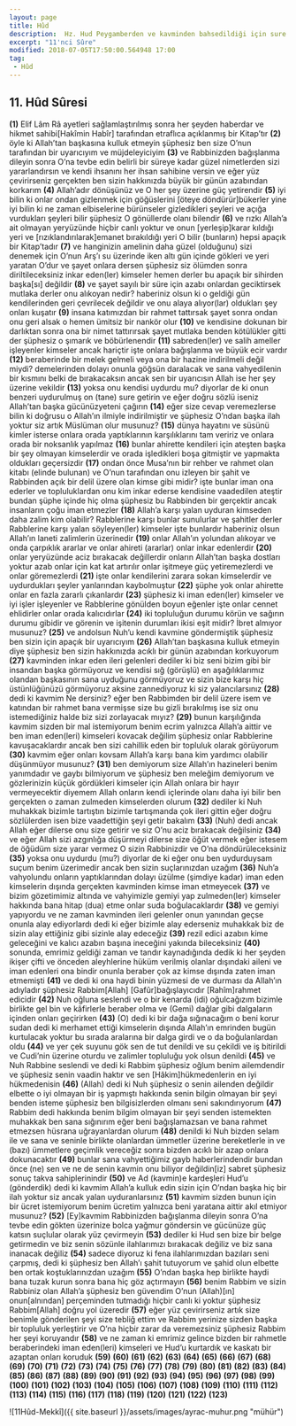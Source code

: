 ```yaml
---
layout: page
title: Hûd
description:  Hz. Hud Peygamberden ve kavminden bahsedildiği için sure bu adı almıştır.
excerpt: "11'nci Sûre"
modified: 2018-07-05T17:50:00.564948 17:00
tag: 
 - Hûd
---
```


## 11. Hûd Sûresi


**(1)** Elif Lâm Râ ayetleri sağlamlaştırılmış sonra her şeyden haberdar ve hikmet sahibi[Hakîmin Habîr] tarafından etraflıca açıklanmış bir Kitap’tır
**(2)** öyle ki Allah’tan başkasına kulluk etmeyin şüphesiz ben size O’nun tarafından bir uyarıcıyım ve müjdeleyiciyim
**(3)** ve Rabbinizden bağışlanma dileyin sonra O’na tevbe edin belirli bir süreye kadar güzel nimetlerden sizi yararlandırsın ve kendi ihsanını her ihsan sahibine versin ve eğer yüz çevirirseniz gerçekten ben sizin hakkınızda büyük bir günün azabından korkarım
**(4)** Allah’adır dönüşünüz ve O her şey üzerine güç yetirendir
**(5)** iyi bilin ki onlar ondan gizlenmek için göğüslerini [öteye döndürür]bükerler yine iyi bilin ki ne zaman elbiselerine bürünseler gizledikleri şeyleri ve açığa vurdukları şeyleri bilir şüphesiz O gönüllerde olanı bilendir
**(6)** ve rızkı Allah’a ait olmayan yeryüzünde hiçbir canlı yoktur ve onun [yerleşip]karar kıldığı yeri ve [rızıklandırılarak]emanet bırakıldığı yeri O bilir (bunların) hepsi apaçık bir Kitap’tadır
**(7)** ve hanginizin amelinin daha güzel (olduğunu) sizi denemek için O’nun Arş’ı su üzerinde iken altı gün içinde gökleri ve yeri yaratan O’dur ve şayet onlara dersen şüphesiz siz ölümden sonra diriltileceksiniz inkar eden(ler) kimseler hemen derler bu apaçık bir sihirden başka[sı] değildir
**(8)** ve şayet sayılı bir süre için azabı onlardan geciktirsek mutlaka derler onu alıkoyan nedir? haberiniz olsun ki o geldiği gün kendilerinden geri çevrilecek değildir ve onu alaya alıyor(lar) oldukları şey onları kuşatır
**(9)** insana katımızdan bir rahmet tattırsak şayet sonra ondan onu geri alsak o hemen ümitsiz bir nankör olur
**(10)** ve kendisine dokunan bir darlıktan sonra ona bir nimet tattırırsak şayet mutlaka benden kötülükler gitti der şüphesiz o şımarık ve böbürlenendir
**(11)** sabreden(ler) ve salih ameller işleyenler kimseler ancak hariçtir işte onlara bağışlanma ve büyük ecir vardır
**(12)** beraberinde bir melek gelmeli veya ona bir hazine indirilmeli değil miydi? demelerinden dolayı onunla göğsün daralacak ve sana vahyedilenin bir kısmını belki de bırakacaksın ancak sen bir uyarıcısın Allah ise her şey üzerine vekildir 
**(13)** yoksa onu kendisi uydurdu mu? diyorlar de ki onun benzeri uydurulmuş on (tane) sure getirin ve eğer doğru sözlü iseniz Allah’tan başka gücünüzyeteni çağırın
**(14)** eğer size cevap veremezlerse bilin ki doğrusu o Allah’ın ilmiyle indirilmiştir ve şüphesiz O’ndan başka ilah yoktur siz artık Müslüman olur musunuz?
**(15)** dünya hayatını ve süsünü kimler isterse onlara orada yaptıklarının karşılıklarını tam veririz ve onlara orada bir noksanlık yapılmaz
**(16)** bunlar ahirette kendileri için ateşten başka bir şey olmayan kimselerdir ve orada işledikleri boşa gitmiştir ve yapmakta oldukları geçersizdir
**(17)** ondan önce Musa’nın bir rehber ve rahmet olan kitabı (elinde bulunan) ve O’nun tarafından onu izleyen bir şahit ve Rabbinden açık bir delil üzere olan kimse gibi midir? işte bunlar iman ona ederler ve topluluklardan onu kim inkar ederse kendisine vaadedilen ateştir bundan şüphe içinde hiç olma şüphesiz bu Rabbinden bir gerçektir ancak insanların çoğu iman etmezler
**(18)** Allah’a karşı yalan uyduran kimseden daha zalim kim olabilir? Rabblerine karşı bunlar sunulurlar ve şahitler derler Rabblerine karşı yalan söyleyen(ler) kimseler işte bunlardır haberiniz olsun Allah’ın laneti zalimlerin üzerinedir
**(19)** onlar Allah’ın yolundan alıkoyar ve onda çarpıklık ararlar ve onlar ahireti (ararlar) onlar inkar edenlerdir
**(20)** onlar yeryüzünde aciz bırakacak değillerdir onların Allah’tan başka dostları yoktur azab onlar için kat kat artırılır onlar işitmeye güç yetiremezlerdi ve onlar göremezlerdi
**(21)** işte onlar kendilerini zarara sokan kimselerdir ve uydurdukları şeyler yanlarından kaybolmuştur
**(22)** şüphe yok onlar ahirette onlar en fazla zararlı çıkanlardır
**(23)** şüphesiz ki iman eden(ler) kimseler ve iyi işler işleyenler ve Rabblerine gönülden boyun eğenler işte onlar cennet ehlidirler onlar orada kalıcıdırlar
**(24)** iki topluluğun durumu körün ve sağırın durumu gibidir ve görenin ve işitenin durumları ikisi eşit midir? İbret almıyor musunuz?
**(25)** ve andolsun Nuh’u kendi kavmine göndermiştik şüphesiz ben sizin için apaçık bir uyarıcıyım
**(26)** Allah’tan başkasına kulluk etmeyin diye şüphesiz ben sizin hakkınızda acıklı bir günün azabından korkuyorum
**(27)** kavminden inkar eden ileri gelenleri dediler ki biz seni bizim gibi bir insandan başka görmüyoruz ve kendisi sığ (görüşlü) en aşağılıklarımız olandan başkasının sana uyduğunu görmüyoruz ve sizin bize karşı hiç üstünlüğünüzü görmüyoruz aksine zannediyoruz ki siz yalancılarsınız
**(28)** dedi ki kavmim Ne dersiniz? eğer ben Rabbimden bir delil üzere isem ve katından bir rahmet bana vermişse size bu gizli bırakılmış ise siz onu istemediğiniz halde biz sizi zorlayacak mıyız? 
**(29)** bunun karşılığında kavmim sizden bir mal istemiyorum benim ecrim yalnızca Allah’a aittir ve ben iman eden(leri) kimseleri kovacak değilim şüphesiz onlar Rabblerine kavuşacaklardır ancak ben sizi cahillik eden bir topluluk olarak görüyorum
**(30)** kavmim eğer onları kovsam Allah’a karşı bana kim yardımcı olabilir düşünmüyor musunuz?
**(31)** ben demiyorum size Allah’ın hazineleri benim yanımdadır ve gaybı bilmiyorum ve şüphesiz ben meleğim demiyorum ve gözlerinizin küçük gördükleri kimseler için Allah onlara bir hayır vermeyecektir diyemem Allah onların kendi içlerinde olanı daha iyi bilir ben gerçekten o zaman zulmeden kimselerden olurum
**(32)** dediler ki Nuh muhakkak bizimle tartıştın bizimle tartışmanda çok ileri gittin eğer doğru sözlülerden isen bize vaadettiğin şeyi getir bakalım
**(33)** (Nuh) dedi ancak Allah eğer dilerse onu size getirir ve siz O’nu aciz bırakacak değilsiniz
**(34)** ve eğer Allah sizi azgınlığa düşürmeyi dilerse size öğüt vermek eğer istesem de öğüdüm size yarar vermez O sizin Rabbinizdir ve O’na döndürüleceksiniz
**(35)** yoksa onu uydurdu (mu?) diyorlar de ki eğer onu ben uydurduysam suçum benim üzerimedir ancak ben sizin suçlarınızdan uzağım
**(36)** Nuh’a vahyolundu onların yaptıklarından dolayı üzülme (şimdiye kadar) iman eden kimselerin dışında gerçekten kavminden kimse iman etmeyecek
**(37)** ve bizim gözetimimiz altında ve vahyimizle gemiyi yap zulmeden(ler) kimseler hakkında bana hitap (dua) etme onlar suda boğulacaklardır
**(38)** ve gemiyi yapıyordu ve ne zaman kavminden ileri gelenler onun yanından geçse onunla alay ediyorlardı dedi ki eğer bizimle alay ederseniz muhakkak biz de sizin alay ettiğiniz gibi sizinle alay edeceğiz
**(39)** rezil edici azabın kime geleceğini ve kalıcı azabın başına ineceğini yakında bileceksiniz
**(40)** sonunda, emrimiz geldiği zaman ve tandır kaynadığında dedik ki her şeyden ikişer çifti ve önceden aleyhlerine hüküm verilmiş olanlar dışındaki aileni ve iman edenleri ona bindir onunla beraber çok az kimse dışında zaten iman etmemişti
**(41)** ve dedi ki ona haydi binin yüzmesi de ve durması da Allah’ın adıyladır şüphesiz Rabbim[Allah] [Gafûr]bağışlayıcıdır [Rahîm]rahmet edicidir
**(42)** Nuh oğluna seslendi ve o bir kenarda (idi) oğulcağızım bizimle birlikte gel bin ve kâfirlerle beraber olma ve (Gemi) dağlar gibi dalgaların içinden onları geçirirken
**(43)** (O) dedi ki bir dağa sığınacağım o beni korur sudan dedi ki merhamet ettiği kimselerin dışında Allah’ın emrinden bugün kurtulacak yoktur bu sırada aralarına bir dalga girdi ve o da boğulanlardan oldu
**(44)** ve yer çek suyunu gök sen de tut denildi ve su çekildi ve iş bitirildi ve Cudi’nin üzerine oturdu ve zalimler topluluğu yok olsun denildi 
**(45)** ve Nuh Rabbine seslendi ve dedi ki Rabbim şüphesiz oğlum benim ailemdendir ve şüphesiz senin vaadin haktır ve sen [Hâkim]hükmedenlerin en iyi hükmedenisin
**(46)** (Allah) dedi ki Nuh şüphesiz o senin ailenden değildir elbette o iyi olmayan bir iş yapmıştı hakkında senin bilgin olmayan bir şeyi benden isteme şüphesiz ben bilgisizlerden olmanı seni sakındırıyorum
**(47)** Rabbim dedi hakkında benim bilgim olmayan bir şeyi senden istemekten  muhakkak ben sana sığınırım eğer beni bağışlamazsan ve bana rahmet etmezsen hüsrana uğrayanlardan olurum
**(48)** denildi ki Nuh bizden selam ile ve sana ve seninle birlikte olanlardan ümmetler üzerine bereketlerle in ve (bazı) ümmetlere geçimlik vereceğiz sonra bizden acıklı bir azap onlara dokunacaktır
**(49)** bunlar sana vahyettiğimiz gayb haberlerindendir bundan önce (ne) sen ve ne de senin kavmin onu biliyor değildin[iz] sabret şüphesiz sonuç takva sahiplerinindir
**(50)** ve Ad (kavmin)e kardeşleri Hud’u (gönderdik) dedi ki kavmim Allah’a kulluk edin sizin için O’ndan başka hiç bir ilah yoktur siz ancak yalan uyduranlarsınız
**(51)** kavmim sizden bunun için bir ücret istemiyorum benim ücretim yalnızca beni yaratana aittir akıl etmiyor musunuz?
**(52)** [Ey]kavmim Rabbinizden bağışlanma dileyin sonra O’na tevbe edin gökten üzerinize bolca yağmur göndersin ve gücünüze güç katsın suçlular olarak yüz çevirmeyin
**(53)** dediler ki Hud sen bize bir belge getirmedin ve biz senin sözünle ilahlarımızı bırakacak değiliz ve biz sana inanacak  değiliz
**(54)** sadece diyoruz ki fena ilahlarımızdan bazıları seni çarpmış, dedi ki şüphesiz ben Allah’ı şahit tutuyorum ve şahid olun elbette ben ortak koştuklarınızdan uzağım
**(55)** O’ndan başka hep birlikte haydi bana tuzak kurun sonra bana hiç göz açtırmayın
**(56)** benim Rabbim ve sizin Rabbiniz olan Allah’a şüphesiz ben güvendim O’nun (Allah)[ın] onun[alnından] perçeminden tutmadığı hiçbir canlı ki yoktur şüphesiz Rabbim[Allah] doğru yol üzeredir
**(57)** eğer yüz çevirirseniz artık size benimle gönderilen şeyi size tebliğ ettim ve Rabbim yerinize sizden başka bir topluluk yerleştirir ve O’na hiçbir zarar da veremezsiniz şüphesiz Rabbim her şeyi koruyandır
**(58)** ve ne zaman ki emrimiz gelince bizden bir rahmetle beraberindeki iman eden(leri) kimseleri ve Hud’u kurtardık ve kaskatı bir azaptan onları koruduk
**(59)** 
**(60)** 
**(61)** 
**(62)** 
**(63)** 
**(64)** 
**(65)** 
**(66)** 
**(67)** 
**(68)** 
**(69)** 
**(70)** 
**(71)** 
**(72)** 
**(73)** 
**(74)** 
**(75)** 
**(76)** 
**(77)** 
**(78)** 
**(79)** 
**(80)** 
**(81)** 
**(82)** 
**(83)** 
**(84)** 
**(85)** 
**(86)** 
**(87)**
**(88)** 
**(89)** 
**(90)** 
**(91)**
**(92)** 
**(93)** 
**(94)** 
**(95)** 
**(96)** 
**(97)** 
**(98)** 
**(99)** 
**(100)** 
**(101)** 
**(102)** 
**(103)** 
**(104)** 
**(105)** 
**(106)** 
**(107)** 
**(108)** 
**(109)** 
**(110)** 
**(111)** 
**(112)** 
**(113)** 
**(114)** 
**(115)** 
**(116)** 
**(117)** 
**(118)** 
**(119)** 
**(120)** 
**(121)** 
**(122)** 
**(123)** 

![11Hûd-Mekkî]({{ site.baseurl }}/assets/images/ayrac-muhur.png "mühür")

